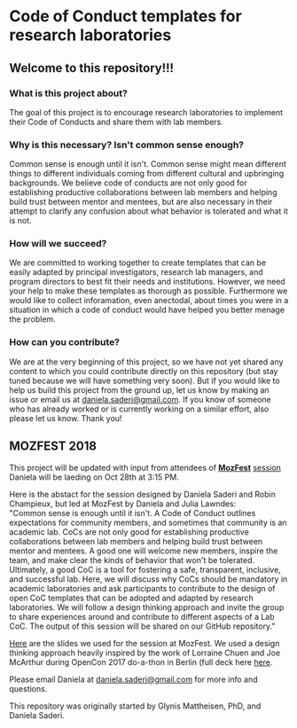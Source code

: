 # Code of Conduct templates for research laboratories

## Welcome to this repository!!!

### What is this project about?
The goal of this project is to encourage research laboratories to implement their Code of Conducts and share them with lab members. 

### Why is this necessary? Isn't common sense enough?
Common sense is enough until it isn't. Common sense might mean different things to different individuals coming from different cultural and upbringing backgrounds. We believe code of conducts are not only good for establishing productive collaborations between lab members and helping build trust between mentor and mentees, but are also necessary in their attempt to clarify any confusion about what behavior is tolerated and what it is not.

### How will we succeed?
We are committed to working together to create templates that can be easily adapted by principal investigators, research lab managers, and program directors to best fit their needs and institutions. However, we need your help to make these templates as thorough as possible. 
Furthermore we would like to collect inforamation, even anectodal, about times you were in a situation in which a code of conduct would have helped you better menage the problem. 

### How can you contribute?
We are at the very beginning of this project, so we have not yet shared any content to which you could contribute directly on this repository (but stay tuned because we will have something very soon). But if you would like to help us build this project from the ground up, let us know by making an issue or email us at daniela.saderi@gmail.com. If you know of someone who has already worked or is currently working on a similar effort, also please let us know. Thank you!


## MOZFEST 2018
This project will be updated with input from attendees of [**MozFest**](https://mozillafestival.org/) [session](https://github.com/MozillaFestival/mozfest-program-2018/issues/575#issuecomment-430313032) Daniela will be laeding on Oct 28th at 3:15 PM.

Here is the abstact for the session designed by Daniela Saderi and Robin Champieux, but led at MozFest by Daniela and Julia Lawndes:  
"Common sense is enough until it isn't. A Code of Conduct outlines expectations for community members, and sometimes that community is an academic lab. CoCs are not only good for establishing productive collaborations between lab members and helping build trust between mentor and mentees. A good one will welcome new members, inspire the team, and make clear the kinds of behavior that won't be tolerated. Ultimately, a good CoC is a tool for fostering a safe, transparent, inclusive, and successful lab. Here, we will discuss why CoCs should be mandatory in academic laboratories and ask participants to contribute to the design of open CoC templates that can be adopted and adapted by research laboratories. We will follow a design thinking approach and invite the group to share experiences around and contribute to different aspects of a Lab CoC. The output of this session will be shared on our GitHub repository."

[Here](https://docs.google.com/presentation/d/1jVSrReb2gI65sZ68LGf5APcnLVJ38IoiHOQ4qvXkCoE/edit?usp=sharing) are the slides we used for the session at MozFest. We used a design thinking approach heavily inspired by the work of Lorraine Chuen and Joe McArthur during OpenCon 2017 do-a-thon in Berlin (full deck here [here](https://docs.google.com/presentation/d/1jVSrReb2gI65sZ68LGf5APcnLVJ38IoiHOQ4qvXkCoE/edit?usp=sharing).

Please email Daniela at daniela.saderi@gmail.com for more info and questions.

This repository was originally started by Glynis Mattheisen, PhD, and Daniela Saderi.




